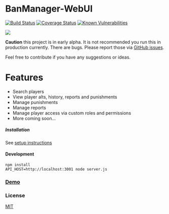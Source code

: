 # BanManager-WebUI

[![Build Status](https://api.travis-ci.org/BanManagement/BanManager-WebUI.svg?branch=master)](https://travis-ci.org/BanManagement/BanManager-WebUI)
[![Coverage Status](https://coveralls.io/repos/github/BanManagement/BanManager-WebUI/badge.svg)](https://coveralls.io/github/BanManagement/BanManager-WebUI)
[![Known Vulnerabilities](https://snyk.io/test/github/banmanagement/banmanager-webui/badge.svg?targetFile=package.json)](https://snyk.io/test/github/banmanagement/banmanager-webui?targetFile=package.json)

![](https://user-images.githubusercontent.com/1658997/37547562-5312183c-296a-11e8-91c7-8d1b9d17f4d3.png)

**Caution** this project is in early alpha. It is not recommended you run this in production currently. There are bugs. Please report those via [GitHub issues](https://github.com/BanManagement/BanManager-WebUI/issues).

Feel free to contribute if you have any suggestions or ideas.

# Features
- Search players
- View player alts, history, reports and punishments
- Manage punishments
- Manage reports
- Manage player access via custom roles and permissions
- More coming soon...

##### Installation
See [setup instructions](https://banmanagement.com/setup)

#### Development
```
npm install
API_HOST=http://localhost:3001 node server.js
```

### [Demo](https://demo.banmanagement.com)

### License

[MIT](LICENSE)
